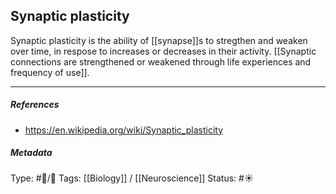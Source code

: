 ## Synaptic plasticity  # 

Synaptic plasticity is the ability of [[synapse]]s to stregthen and weaken over time, in respose to increases or decreases in their activity. [[Synaptic connections are strengthened or weakened through life experiences and frequency of use]]. 

___

##### References

- https://en.wikipedia.org/wiki/Synaptic_plasticity

##### Metadata

Type: #🔵/🔵 
Tags: [[Biology]] / [[Neuroscience]] 
Status: #☀️ 